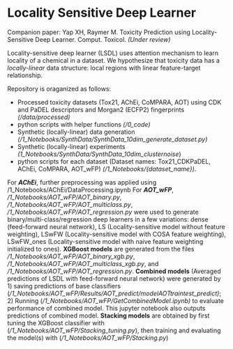 # Locality Sensitive Deep Learner
Companion paper: Yap XH, Raymer M.   Toxicity Prediction using Locality-Sensitive Deep Learner. Comput. Toxicol. *(Under review)*

Locality-sensitive deep learner (LSDL) uses attention mechanism to learn locality of a chemical in a dataset. We hypothesize that toxicity data has a *locally-linear* data structure: local regions with linear feature-target relationship.  

Repository is oraganized as follows:
- Processed toxicity datasets (Tox21, AChEi, CoMPARA, AOT) using CDK and PaDEL descriptors and Morgan2 (ECFP2) fingerprints *(/data/processed)*
- python scripts with helper functions *(/0_code)*
- Synthetic (locally-linear) data generation *(/1_Notebooks/SynthData/SynthData_10dim_generate_dataset.py)*
- Synthetic (locally-linear) experiments *(1_Notebooks/SynthData/SynthData_10dim_clusternoise*)
- python scripts for each dataset (Dataset names: Tox21_CDKPaDEL, AChEi, CoMPARA, AOT_wFP) *(/1_Notebooks/{dataset_name})*. 

For ***AChEi***, further preprocessing was applied using /1_Notebooks/AChEi/DataProcessing.ipynb
For ***AOT_wFP***, */1_Notebooks/AOT_wFP/AOT_binary.py*, */1_Notebooks/AOT_wFP/AOT_multiclass.py*, */1_Notebooks/AOT_wFP/AOT_regression.py* were used to generate binary/multi-class/regression deep learners in a few variations: dense (feed-forward neural network), LS (Locality-sensitive model without feature weighting), LSwFW (Locality-sensitive model with COSA feature weighting), LSwFW_ones (Locality-sensitive model with naive feature weighting initialized to ones). 
__XGBoost models__ are generated from the files */1_Notebooks/AOT_wFP/AOT_binary_xgb.py*, */1_Notebooks/AOT_wFP/AOT_multiclass_xgb.py*, and */1_Notebooks/AOT_wFP/AOT_regression.py*. 
__Combined models__ (Averaged predictions of LSDL with feed-forward neural network) were generated by 1) saving predictions of base classifiers (*/1_Notebooks/AOT_wFP/Results/AOT_predict/*model*_AOT_*traintest*_predict)*; 2) Running (*/1_Notebooks/AOT_wFP/GetCombinedModel.ipynb)* to evaluate performance of combined model. This jupyter notebook also outputs predictions of combined model. 
__Stacking models__ are obtained by first tuning the XGBoost classifier with (*/1_Notebooks/AOT_wFP/Stacking_tuning.py*), then training and evaluating the model(s) with (*/1_Notebooks/AOT_wFP/Stacking.py*)


